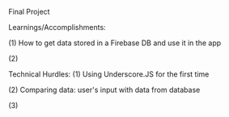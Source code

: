 Final Project

Learnings/Accomplishments:

(1) How to get data stored in a Firebase DB and use it in the app

(2)


Technical Hurdles:
 (1) Using Underscore.JS for the first time

 (2) Comparing data: user's input with data from database

 (3)